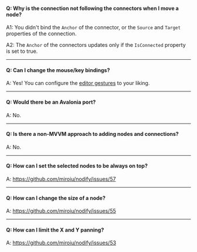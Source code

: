 
#### Q: Why is the connection not following the connectors when I move a node?

A1: You didn't bind the `Anchor` of the connector, or the `Source` and `Target` properties of the connection.

A2: The `Anchor` of the connectors updates only if the `IsConnected` property is set to true.

***

#### Q: Can I change the mouse/key bindings?

A: Yes! You can configure the [editor gestures](https://github.com/miroiu/nodify/blob/master/Nodify/EditorGestures.cs) to your liking.

***

#### Q: Would there be an Avalonia port?

A: No.

***

#### Q: Is there a non-MVVM approach to adding nodes and connections?

A: No.

***

#### Q: How can I set the selected nodes to be always on top?

A: https://github.com/miroiu/nodify/issues/57

***

#### Q: How can I change the size of a node?

A: https://github.com/miroiu/nodify/issues/55

***

#### Q: How can I limit the X and Y panning?

A: https://github.com/miroiu/nodify/issues/53